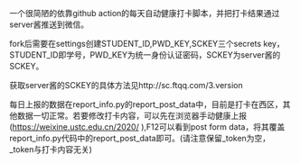 一个很简陋的依靠github action的每天自动健康打卡脚本，并把打卡结果通过server酱推送到微信。

fork后需要在settings创建STUDENT_ID,PWD_KEY,SCKEY三个secrets key，STUDENT_ID即学号，PWD_KEY为统一身份认证密码，SCKEY为server酱的SCKEY。

获取server酱的SCKEY的具体方法见http://sc.ftqq.com/3.version

每日上报的数据在report_info.py的report_post_data中，目前是打卡在西区，其他数据一切正常。若要修改打卡内容，可以先在浏览器手动健康上报(https://weixine.ustc.edu.cn/2020/ ),F12可以看到post form data，将其覆盖report_info.py代码中的report_post_data即可。(请注意保留_token为空，_token与打卡内容无关)
